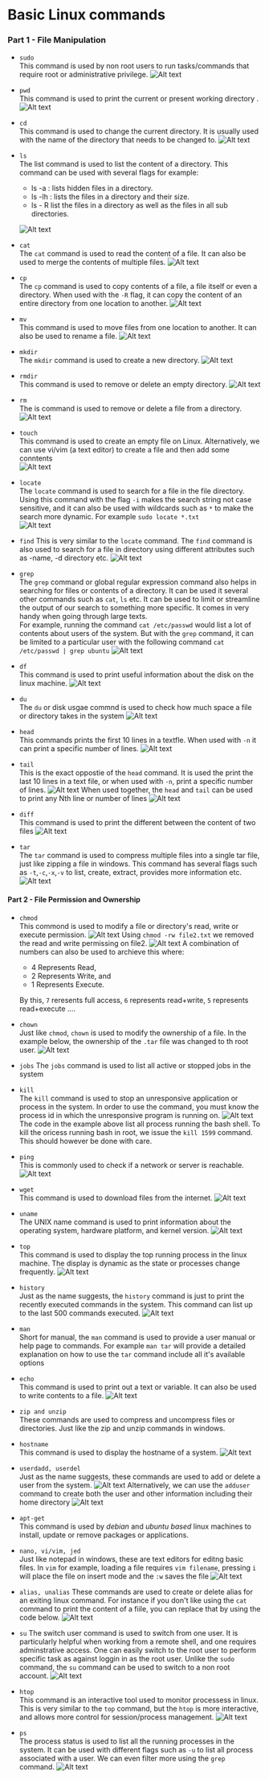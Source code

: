 # Basic Linux commands

### Part 1 - File Manipulation

- `sudo`  
   This command is used by non root users to run tasks/commands that require root or administrative privilege.
  ![Alt text](Images/img_01.png)
- `pwd`  
   This command is used to print the current or present working directory .
  ![Alt text](Images/img_02.png)
- `cd`  
   This command is used to change the current directory. It is usually used with the name of the directory that needs to be changed to.
  ![Alt text](Images/img_03.png)
- `ls`  
  The list command is used to list the content of a directory. This command can be used with several flags for example:

  - ls -a : lists hidden files in a directory.
  - ls -lh : lists the files in a directory and their size.
  - ls - R list the files in a directory as well as the files in all sub directories.

  ![Alt text](Images/img_04.png)

- `cat`  
   The `cat` command is used to read the content of a file. It can also be used to merge the contents of multiple files.
  ![Alt text](Images/img_05.png)
- `cp`  
   The `cp` command is used to copy contents of a file, a file itself or even a directory. When used with the `-R` flag, it can copy the content of an entire directory from one location to another.
  ![Alt text](Images/img_06.png)
- `mv`  
   This command is used to move files from one location to another. It can also be used to rename a file.
  ![Alt text](Images/img_07.png)
- `mkdir`  
   The `mkdir` command is used to create a new directory.
  ![Alt text](Images/img_08.png)
- `rmdir`  
   This command is used to remove or delete an empty directory.
  ![Alt text](Images/img_09.png)
- `rm`  
   The is command is used to remove or delete a file from a directory.
  ![Alt text](Images/img_10.png)
- `touch`  
   This command is used to create an empty file on Linux. Alternatively, we can use vi/vim (a text editor) to create a file and then add some conntents  
  ![Alt text](Images/img_11.png)
- `locate`  
   The `locate` command is used to search for a file in the file directory. Using this command with the flag `-i` makes the search string not case sensitive, and it can also be used with wildcards such as `*` to make the search more dynamic. For example `sudo locate *.txt`  
  ![Alt text](Images/img_12.png)
- `find`
  This is very similar to the `locate` command. The `find` command is also used to search for a file in directory using different attributes such as -name, -d directory etc.
  ![Alt text](Images/img_13.png)
- `grep`  
   The `grep` command or global regular expression command also helps in searching for files or contents of a directory. It can be used it several other commands such as `cat`, `ls` etc. It can be used to limit or streamline the output of our search to something more specific. It comes in very handy when going through large texts.  
   For example, running the command `cat /etc/passwd` would list a lot of contents about users of the system. But with the `grep` command, it can be limited to a particular user with the following command `cat /etc/passwd | grep ubuntu`
  ![Alt text](Images/img_14.png)
- `df`  
   This command is used to print useful information about the disk on the linux machine.
  ![Alt text](Images/img_15.png)
- `du`  
   The `du` or disk usgae commnd is used to check how much space a file or directory takes in the system
  ![Alt text](Images/img_16.png)
- `head`  
   This commands prints the first 10 lines in a textfle. When used with `-n` it can print a specific number of lines.
  ![Alt text](Images/img_17.png)
- `tail`  
   This is the exact oppostie of the `head` command. It is used the print the last 10 lines in a text file, or when used with `-n`, print a specific number of lines.
  ![Alt text](Images/img_18.png)
  When used together, the `head` and `tail` can be used to print any Nth line or number of lines
  ![Alt text](Images/img_18b.png)
- `diff`  
  This command is used to print the different between the content of two files
  ![Alt text](Images/img_19.png)
- `tar`  
   The `tar` command is used to compress multiple files into a single tar file, just like zipping a file in windows. This command has several flags such as `-t`,`-c`,`-x`,`-v` to list, create, extract, provides more information etc.
  ![Alt text](Images/img_20.png)

#### Part 2 - File Permission and Ownership

- `chmod`  
   This commond is used to modify a file or directory's read, write or execute permission.
  ![Alt text](Images/img_21a.png)
  Using `chmod -rw file2.txt` we removed the read and write permissing on file2.
  ![Alt text](Images/img_21b.png)
  A combination of numbers can also be used to archieve this where:

  - 4 Represents Read,
  - 2 Represents Write, and
  - 1 Represents Execute.

  By this, `7` reresents full access, `6` represents read+write, `5` represents read+execute ....

- `chown`  
   Just like `chmod`, `chown` is used to modify the ownership of a file. In the example below, the ownership of the `.tar` file was changed to th root user.
  ![Alt text](Images/img_22.png)

- `jobs`
  The `jobs` command is used to list all active or stopped jobs in the system
- `kill`  
   The `kill` command is used to stop an unresponsive application or process in the system. In order to use the command, you must know the process id in which the unresponsive program is running on.
  ![Alt text](Images/img_23.png)
  The code in the example above list all process running the bash shell. To kill the oricess running bash in root, we issue the `kill 1599` command. This should however be done with care.
- `ping`  
   This is commonly used to check if a network or server is reachable.
  ![Alt text](Images/img_24.png)
- `wget`  
   This command is used to download files from the internet.
  ![Alt text](Images/img_25.png)
- `uname`  
   The UNIX name command is used to print information about the operating system, hardware platform, and kernel version.
  ![Alt text](Images/img_26.png)
- `top`  
   This command is used to display the top running process in the linux machine. The display is dynamic as the state or processes change frequently.
  ![Alt text](Images/img_27.png)
- `history`  
   Just as the name suggests, the `history` command is just to print the recently executed commands in the system. This command can list up to the last 500 commands executed.
  ![Alt text](Images/img_28.png)
- `man`  
  Short for manual, the `man` command is used to provide a user manual or help page to commands. For example `man tar` will provide a detailed explanation on how to use the `tar` command include all it's available options
- `echo`  
   This command is used to print out a text or variable. It can also be used to write contents to a file.
  ![Alt text](Images/img_30.png)
- `zip and unzip`  
  These commands are used to compress and uncompress files or directories. Just like the zip and unzip commands in windows.
- `hostname`  
   This command is used to display the hostname of a system.
  ![Alt text](Images/img_31.png)
- `userdadd, userdel`  
   Just as the name suggests, these commands are used to add or delete a user from the system.
  ![Alt text](Images/img_32.png)
  Alternatively, we can use the `adduser` command to create both the user and other information including their home directory
  ![Alt text](Images/img_33.png)
- `apt-get`  
  This command is used by _debian_ and _ubuntu based_ linux machines to install, update or remove packages or applications.
- `nano, vi/vim, jed`  
   Just like notepad in windows, these are text editors for editng basic files. In `vim` for example, loading a file requires `vim filename`, pressing `i` will place the file on insert mode and the `:w` saves the file
  ![Alt text](Images/img_34.png)
- `alias, unalias`
  These commands are used to create or delete alias for an exiting linux command. For instance if you don't like using the `cat` command to print the content of a fiile, you can replace that by using the code below.
  ![Alt text](Images/img_35.png)
- `su`
  The switch user command is used to switch from one user. It is particularly helpful when working from a remote shell, and one requires adminstrative access. One can easily switch to the root user to perform specific task as against loggin in as the root user. Unlike the `sudo` command, the `su` command can be used to switch to a non root account.
  ![Alt text](Images/img_36.png)
- `htop`  
   This command is an interactive tool used to monitor processess in linux. This is very similar to the `top` command, but the `htop` is more interactive, and allows more control for session/process management.
  ![Alt text](Images/img_37.png)
- `ps`  
   The process status is used to list all the running processes in the system. It can be used with different flags such as `-u` to list all process associated with a user. We can even filter more using the `grep` command.
  ![Alt text](Images/img_38.png)
